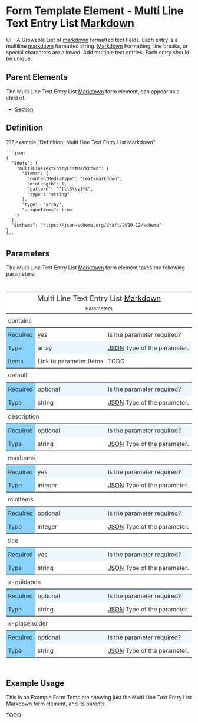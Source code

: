 # Form Template Element - Multi Line Text Entry List [Markdown][CommonMark]

UI - A Growable List of [markdown][CommonMark] formatted text fields.
Each entry is a multiline [markdown][CommonMark] formatted string.
[Markdown][CommonMark] Formatting, line breaks, or special characters are allowed.
Add multiple text entries.
Each entry should be unique.

## Parent Elements

The Multi Line Text Entry List [Markdown][CommonMark] form element, can appear as a child of:

* [Section](section.md)

## Definition

<!-- markdownlint-disable MD013 MD046 max-one-sentence-per-line -->
??? example "Definition: Multi Line Text Entry List Markdown"

    ```json
    {
      "$defs": {
        "multiLineTextEntryListMarkdown": {
          "items": {
            "contentMediaType": "text/markdown",
            "minLength": 1,
            "pattern": "^[\\S\\s]*$",
            "type": "string"
          },
          "type": "array",
          "uniqueItems": true
        }
      },
      "$schema": "https://json-schema.org/draft/2020-12/schema"
    }
    ```
<!-- markdownlint-enable MD013 MD046 max-one-sentence-per-line -->

## Parameters

The Multi Line Text Entry List [Markdown][CommonMark] form element takes the following parameters:

<!---HTML START-->
<!-- markdownlint-disable -->
<div id="element_Multi_Line_Text_Entry_List_Markdown_parameters" style="padding-left:0px;padding-right:0px;padding-top:10px;padding-bottom:10px;overflow-x:auto;overflow-y:auto;width:100%;height:auto;">
<style>
#element_Multi_Line_Text_Entry_List_Markdown_parameters table {
          font-family: -apple-system, BlinkMacSystemFont, 'Segoe UI', Roboto, Oxygen, Ubuntu, Cantarell, 'Helvetica Neue', 'Fira Sans', 'Droid Sans', Arial, sans-serif;
          -webkit-font-smoothing: antialiased;
          -moz-osx-font-smoothing: grayscale;
        }

#element_Multi_Line_Text_Entry_List_Markdown_parameters thead, tbody, tfoot, tr, td, th { border-style: none; }
 tr { background-color: transparent; }
#element_Multi_Line_Text_Entry_List_Markdown_parameters p { margin: 0; padding: 0; }
 #element_Multi_Line_Text_Entry_List_Markdown_parameters .gt_table { display: table; border-collapse: collapse; line-height: normal; margin-left: auto; margin-right: auto; color: #333333; font-size: 16px; font-weight: normal; font-style: normal; background-color: #FFFFFF; width: 100%; border-top-style: solid; border-top-width: 2px; border-top-color: #5F5F5F; border-right-style: none; border-right-width: 2px; border-right-color: #D3D3D3; border-bottom-style: solid; border-bottom-width: 2px; border-bottom-color: #5F5F5F; border-left-style: none; border-left-width: 2px; border-left-color: #D3D3D3; }
 #element_Multi_Line_Text_Entry_List_Markdown_parameters .gt_caption { padding-top: 4px; padding-bottom: 4px; }
 #element_Multi_Line_Text_Entry_List_Markdown_parameters .gt_title { color: #333333; font-size: 125%; font-weight: initial; padding-top: 4px; padding-bottom: 4px; padding-left: 5px; padding-right: 5px; border-bottom-color: #FFFFFF; border-bottom-width: 0; }
 #element_Multi_Line_Text_Entry_List_Markdown_parameters .gt_subtitle { color: #333333; font-size: 85%; font-weight: initial; padding-top: 3px; padding-bottom: 5px; padding-left: 5px; padding-right: 5px; border-top-color: #FFFFFF; border-top-width: 0; }
 #element_Multi_Line_Text_Entry_List_Markdown_parameters .gt_heading { background-color: #FFFFFF; text-align: center; border-bottom-color: #FFFFFF; border-left-style: none; border-left-width: 1px; border-left-color: #D3D3D3; border-right-style: none; border-right-width: 1px; border-right-color: #D3D3D3; }
 #element_Multi_Line_Text_Entry_List_Markdown_parameters .gt_bottom_border { border-bottom-style: solid; border-bottom-width: 2px; border-bottom-color: #5F5F5F; }
 #element_Multi_Line_Text_Entry_List_Markdown_parameters .gt_col_headings { border-top-style: solid; border-top-width: 2px; border-top-color: #5F5F5F; border-bottom-style: solid; border-bottom-width: 2px; border-bottom-color: #5F5F5F; border-left-style: none; border-left-width: 1px; border-left-color: #D3D3D3; border-right-style: none; border-right-width: 1px; border-right-color: #D3D3D3; }
 #element_Multi_Line_Text_Entry_List_Markdown_parameters .gt_col_heading { color: #FFFFFF; background-color: #0076BA; font-size: 100%; font-weight: normal; text-transform: inherit; border-left-style: none; border-left-width: 1px; border-left-color: #D3D3D3; border-right-style: none; border-right-width: 1px; border-right-color: #D3D3D3; vertical-align: bottom; padding-top: 5px; padding-bottom: 5px; padding-left: 5px; padding-right: 5px; overflow-x: hidden; }
 #element_Multi_Line_Text_Entry_List_Markdown_parameters .gt_column_spanner_outer { color: #FFFFFF; background-color: #0076BA; font-size: 100%; font-weight: normal; text-transform: inherit; padding-top: 0; padding-bottom: 0; padding-left: 4px; padding-right: 4px; }
 #element_Multi_Line_Text_Entry_List_Markdown_parameters .gt_column_spanner_outer:first-child { padding-left: 0; }
 #element_Multi_Line_Text_Entry_List_Markdown_parameters .gt_column_spanner_outer:last-child { padding-right: 0; }
 #element_Multi_Line_Text_Entry_List_Markdown_parameters .gt_column_spanner { border-bottom-style: solid; border-bottom-width: 2px; border-bottom-color: #5F5F5F; vertical-align: bottom; padding-top: 5px; padding-bottom: 5px; overflow-x: hidden; display: inline-block; width: 100%; }
 #element_Multi_Line_Text_Entry_List_Markdown_parameters .gt_spanner_row { border-bottom-style: hidden; }
 #element_Multi_Line_Text_Entry_List_Markdown_parameters .gt_group_heading { padding-top: 8px; padding-bottom: 8px; padding-left: 5px; padding-right: 5px; color: #333333; background-color: #FFFFFF; font-size: 100%; font-weight: initial; text-transform: inherit; border-top-style: solid; border-top-width: 2px; border-top-color: #5F5F5F; border-bottom-style: solid; border-bottom-width: 2px; border-bottom-color: #5F5F5F; border-left-style: none; border-left-width: 1px; border-left-color: #D3D3D3; border-right-style: none; border-right-width: 1px; border-right-color: #D3D3D3; vertical-align: middle; text-align: left; }
 #element_Multi_Line_Text_Entry_List_Markdown_parameters .gt_empty_group_heading { padding: 0.5px; color: #333333; background-color: #FFFFFF; font-size: 100%; font-weight: initial; border-top-style: solid; border-top-width: 2px; border-top-color: #5F5F5F; border-bottom-style: solid; border-bottom-width: 2px; border-bottom-color: #5F5F5F; vertical-align: middle; }
 #element_Multi_Line_Text_Entry_List_Markdown_parameters .gt_from_md> :first-child { margin-top: 0; }
 #element_Multi_Line_Text_Entry_List_Markdown_parameters .gt_from_md> :last-child { margin-bottom: 0; }
 #element_Multi_Line_Text_Entry_List_Markdown_parameters .gt_row { padding-top: 8px; padding-bottom: 8px; padding-left: 5px; padding-right: 5px; margin: 10px; border-top-style: none; border-top-width: 1px; border-top-color: #D5D5D5; border-left-style: none; border-left-width: 1px; border-left-color: #D5D5D5; border-right-style: none; border-right-width: 1px; border-right-color: #D5D5D5; vertical-align: middle; overflow-x: hidden; }
 #element_Multi_Line_Text_Entry_List_Markdown_parameters .gt_stub { color: #333333; background-color: #89D3FE; font-size: 100%; font-weight: initial; text-transform: inherit; border-right-style: solid; border-right-width: 2px; border-right-color: #D5D5D5; padding-left: 5px; padding-right: 5px; }
 #element_Multi_Line_Text_Entry_List_Markdown_parameters .gt_stub_row_group { color: #333333; background-color: #FFFFFF; font-size: 100%; font-weight: initial; text-transform: inherit; border-right-style: solid; border-right-width: 2px; border-right-color: #D3D3D3; padding-left: 5px; padding-right: 5px; vertical-align: top; }
 #element_Multi_Line_Text_Entry_List_Markdown_parameters .gt_row_group_first td { border-top-width: 2px; }
 #element_Multi_Line_Text_Entry_List_Markdown_parameters .gt_row_group_first th { border-top-width: 2px; }
 #element_Multi_Line_Text_Entry_List_Markdown_parameters .gt_striped { background-color: #EDF7FC; }
 #element_Multi_Line_Text_Entry_List_Markdown_parameters .gt_table_body { border-top-style: solid; border-top-width: 2px; border-top-color: #5F5F5F; border-bottom-style: solid; border-bottom-width: 2px; border-bottom-color: #5F5F5F; }
 #element_Multi_Line_Text_Entry_List_Markdown_parameters .gt_sourcenotes { color: #333333; background-color: #FFFFFF; border-bottom-style: none; border-bottom-width: 2px; border-bottom-color: #D3D3D3; border-left-style: none; border-left-width: 2px; border-left-color: #D3D3D3; border-right-style: none; border-right-width: 2px; border-right-color: #D3D3D3; }
 #element_Multi_Line_Text_Entry_List_Markdown_parameters .gt_sourcenote { font-size: 90%; padding-top: 4px; padding-bottom: 4px; padding-left: 5px; padding-right: 5px; text-align: left; }
 #element_Multi_Line_Text_Entry_List_Markdown_parameters .gt_left { text-align: left; }
 #element_Multi_Line_Text_Entry_List_Markdown_parameters .gt_center { text-align: center; }
 #element_Multi_Line_Text_Entry_List_Markdown_parameters .gt_right { text-align: right; font-variant-numeric: tabular-nums; }
 #element_Multi_Line_Text_Entry_List_Markdown_parameters .gt_font_normal { font-weight: normal; }
 #element_Multi_Line_Text_Entry_List_Markdown_parameters .gt_font_bold { font-weight: bold; }
 #element_Multi_Line_Text_Entry_List_Markdown_parameters .gt_font_italic { font-style: italic; }
 #element_Multi_Line_Text_Entry_List_Markdown_parameters .gt_super { font-size: 65%; }
 #element_Multi_Line_Text_Entry_List_Markdown_parameters .gt_footnote_marks { font-size: 75%; vertical-align: 0.4em; position: initial; }
 #element_Multi_Line_Text_Entry_List_Markdown_parameters .gt_asterisk { font-size: 100%; vertical-align: 0; }

</style>
<table class="gt_table" data-quarto-disable-processing="false" data-quarto-bootstrap="false">
<thead>

  <tr class="gt_heading">
    <td colspan="3" class="gt_heading gt_title gt_font_normal">Multi Line Text Entry List <a href="https://spec.commonmark.org/0.31.2/">Markdown</a></td>
  </tr>
  <tr class="gt_heading">
    <td colspan="3" class="gt_heading gt_subtitle gt_font_normal gt_bottom_border">

Parameters

</td>
  </tr>

</thead>
<tbody class="gt_table_body">
  <tr class="gt_group_heading_row">
    <th class="gt_group_heading" colspan="3">contains</th>
  </tr>
  <tr>
    <th class="gt_row gt_left gt_stub">Required</th>
    <td class="gt_row gt_left">yes</td>
    <td class="gt_row gt_left">Is the parameter required?</td>
  </tr>
  <tr>
    <th class="gt_row gt_left gt_stub">Type</th>
    <td class="gt_row gt_left gt_striped">array</td>
    <td class="gt_row gt_left gt_striped"><a href="https://www.rfc-editor.org/rfc/rfc8259.html">JSON</a> Type of the parameter.</td>
  </tr>
  <tr>
    <th class="gt_row gt_left gt_stub">Items</th>
    <td class="gt_row gt_left">Link to parameter Items</td>
    <td class="gt_row gt_left">TODO</td>
  </tr>
  <tr class="gt_group_heading_row">
    <th class="gt_group_heading" colspan="3">default</th>
  </tr>
  <tr>
    <th class="gt_row gt_left gt_stub">Required</th>
    <td class="gt_row gt_left gt_striped">optional</td>
    <td class="gt_row gt_left gt_striped">Is the parameter required?</td>
  </tr>
  <tr>
    <th class="gt_row gt_left gt_stub">Type</th>
    <td class="gt_row gt_left">string</td>
    <td class="gt_row gt_left"><a href="https://www.rfc-editor.org/rfc/rfc8259.html">JSON</a> Type of the parameter.</td>
  </tr>
  <tr class="gt_group_heading_row">
    <th class="gt_group_heading" colspan="3">description</th>
  </tr>
  <tr>
    <th class="gt_row gt_left gt_stub">Required</th>
    <td class="gt_row gt_left gt_striped">optional</td>
    <td class="gt_row gt_left gt_striped">Is the parameter required?</td>
  </tr>
  <tr>
    <th class="gt_row gt_left gt_stub">Type</th>
    <td class="gt_row gt_left">string</td>
    <td class="gt_row gt_left"><a href="https://www.rfc-editor.org/rfc/rfc8259.html">JSON</a> Type of the parameter.</td>
  </tr>
  <tr class="gt_group_heading_row">
    <th class="gt_group_heading" colspan="3">maxItems</th>
  </tr>
  <tr>
    <th class="gt_row gt_left gt_stub">Required</th>
    <td class="gt_row gt_left gt_striped">yes</td>
    <td class="gt_row gt_left gt_striped">Is the parameter required?</td>
  </tr>
  <tr>
    <th class="gt_row gt_left gt_stub">Type</th>
    <td class="gt_row gt_left">integer</td>
    <td class="gt_row gt_left"><a href="https://www.rfc-editor.org/rfc/rfc8259.html">JSON</a> Type of the parameter.</td>
  </tr>
  <tr class="gt_group_heading_row">
    <th class="gt_group_heading" colspan="3">minItems</th>
  </tr>
  <tr>
    <th class="gt_row gt_left gt_stub">Required</th>
    <td class="gt_row gt_left gt_striped">optional</td>
    <td class="gt_row gt_left gt_striped">Is the parameter required?</td>
  </tr>
  <tr>
    <th class="gt_row gt_left gt_stub">Type</th>
    <td class="gt_row gt_left">integer</td>
    <td class="gt_row gt_left"><a href="https://www.rfc-editor.org/rfc/rfc8259.html">JSON</a> Type of the parameter.</td>
  </tr>
  <tr class="gt_group_heading_row">
    <th class="gt_group_heading" colspan="3">title</th>
  </tr>
  <tr>
    <th class="gt_row gt_left gt_stub">Required</th>
    <td class="gt_row gt_left gt_striped">yes</td>
    <td class="gt_row gt_left gt_striped">Is the parameter required?</td>
  </tr>
  <tr>
    <th class="gt_row gt_left gt_stub">Type</th>
    <td class="gt_row gt_left">string</td>
    <td class="gt_row gt_left"><a href="https://www.rfc-editor.org/rfc/rfc8259.html">JSON</a> Type of the parameter.</td>
  </tr>
  <tr class="gt_group_heading_row">
    <th class="gt_group_heading" colspan="3">x-guidance</th>
  </tr>
  <tr>
    <th class="gt_row gt_left gt_stub">Required</th>
    <td class="gt_row gt_left gt_striped">optional</td>
    <td class="gt_row gt_left gt_striped">Is the parameter required?</td>
  </tr>
  <tr>
    <th class="gt_row gt_left gt_stub">Type</th>
    <td class="gt_row gt_left">string</td>
    <td class="gt_row gt_left"><a href="https://www.rfc-editor.org/rfc/rfc8259.html">JSON</a> Type of the parameter.</td>
  </tr>
  <tr class="gt_group_heading_row">
    <th class="gt_group_heading" colspan="3">x-placeholder</th>
  </tr>
  <tr>
    <th class="gt_row gt_left gt_stub">Required</th>
    <td class="gt_row gt_left gt_striped">optional</td>
    <td class="gt_row gt_left gt_striped">Is the parameter required?</td>
  </tr>
  <tr>
    <th class="gt_row gt_left gt_stub">Type</th>
    <td class="gt_row gt_left">string</td>
    <td class="gt_row gt_left"><a href="https://www.rfc-editor.org/rfc/rfc8259.html">JSON</a> Type of the parameter.</td>
  </tr>
</tbody>


</table>

</div>


<!-- markdownlint-enable -->
<!---HTML END-->


## Example Usage

This is an Example Form Template showing just the Multi Line Text Entry List [Markdown][CommonMark] form element, and its parents.

TODO

[CommonMark]: https://spec.commonmark.org/0.31.2/
